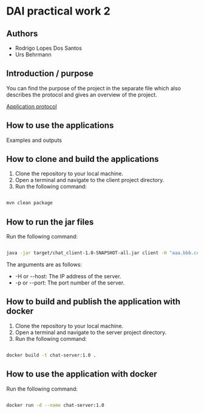 # DAI practical work 2

## Authors

- Rodrigo Lopes Dos Santos
- Urs Behrmann

## Introduction / purpose

You can find the purpose of the project in the separate file which also describes the protocol and gives an overview of the project.

[Application protocol](protocol.md)

## How to use the applications

Examples and outputs

## How to clone and build the applications


1. Clone the repository to your local machine.
2. Open a terminal and navigate to the client project directory.
3. Run the following command:


```bash

mvn clean package

```

## How to run the jar files

Run the following command:

```bash

java -jar target/chat_client-1.0-SNAPSHOT-all.jar client -H "aaa.bbb.ccc.ddd" -p XXXX

```

The arguments are as follows:

- -H or --host: The IP address of the server.
- -p or --port: The port number of the server.

## How to build and publish the application with docker

1. Clone the repository to your local machine.
2. Open a terminal and navigate to the server project directory.
3. Run the following command:

```bash

docker build -t chat-server:1.0 .

```

## How to use the application with docker

Run the following command:

```bash

docker run -d --name chat-server:1.0

```
